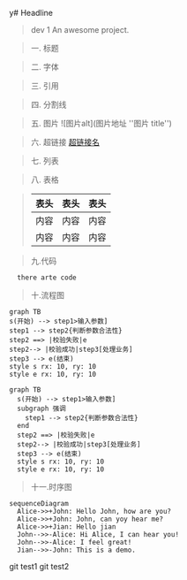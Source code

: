 y# Headline

> dev 1
> An awesome project.

> 一. 标题

> 二. 字体

> 三. 引用

> 四. 分割线

> 五. 图片 ![图片alt](图片地址 ''图片 title'')

> 六. 超链接 [超链接名](超链接地址 '超链接title')

> 七. 列表

> 八. 表格

> | 表头 | 表头 | 表头 |
> | ---- | :--: | ---: |
> | 内容 | 内容 | 内容 |
> | 内容 | 内容 | 内容 |

> 九.代码

```
  there arte code
```

> 十.流程图

```
graph TB
s(开始) --> step1>输入参数]
step1 --> step2{判断参数合法性}
step2 ==> |校验失败|e
step2--> |校验成功|step3[处理业务]
step3 --> e(结束)
style s rx: 10, ry: 10
style e rx: 10, ry: 10
```

```
graph TB
  s(开始) --> step1>输入参数]
  subgraph 强调
    step1 --> step2{判断参数合法性}
  end
  step2 ==> |校验失败|e
  step2--> |校验成功|step3[处理业务]
  step3 --> e(结束)
  style s rx: 10, ry: 10
  style e rx: 10, ry: 10
```

> 十一.时序图

```
sequenceDiagram
  Alice->>+John: Hello John, how are you?
  Alice->>+John: John, can yoy hear me?
  Alice->>+Jian: Hello jian
  John-->>-Alice: Hi Alice, I can hear you!
  John-->>-Alice: I feel great!
  Jian-->>-John: This is a demo.
```

git test1
git test2
